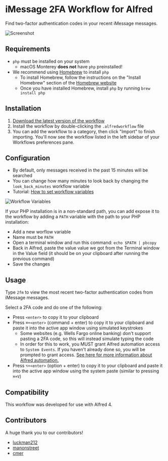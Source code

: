 # iMessage 2FA Workflow for Alfred

Find two-factor authentication codes in your recent iMessage messages.

![Screenshot](screenshot.png)

## Requirements

* `php` must be installed on your system
  * macOS Monterey **does not** have `php` preinstalled!
* We recommend using [Homebrew](https://brew.sh) to install `php`
  * To install Homebrew, follow the instructions on the "Install Homebrew" section of the [Homebrew website](https://brew.sh)
  * Once you have installed Homebrew, install `php` by running `brew install php`

## Installation

1. [Download the latest version of the workflow](https://github.com/squatto/alfred-imessage-2fa/releases/latest/download/iMessage.2FA.alfredworkflow)
2. Install the workflow by double-clicking the `.alfredworkflow` file
3. You can add the workflow to a category, then click "Import" to finish importing. You'll now see the workflow listed in the left sidebar of your Workflows preferences pane.

## Configuration

* By default, only messages received in the past 15 minutes will be searched
* You can change how many minutes to look back by changing the `look_back_minutes` workflow variable
* Tutorial: [How to set workflow variables](https://www.alfredapp.com/help/workflows/advanced/variables/#environment)

![Workflow Variables](workflow-variables.png)

If your PHP installation is in a non-standard path, you can add expose it to the workflow by adding a `PATH` variable with the path to your PHP installation:

* Add a new worflow variable
* Name must be `PATH`
* Open a terminal window and run this command: `echo $PATH | pbcopy`
* Back in Alfred, paste the value value we got from the Terminal window in the Value field (it should be on your clipboard after running the previous command)
* Save the changes

## Usage

Type `2fm` to view the most recent two-factor authentication codes from iMessage messages.

Select a 2FA code and do one of the following:

* Press `<enter>` to copy it to your clipboard
* Press `⌘+<enter>` (command + enter) to copy it to your clipboard and paste it into the active app window using simulated keystrokes
  * Some websites (e.g. Wells Fargo online banking) don't support pasting a 2FA code, so this will instead simulate typing the code
  * In order for this to work, you MUST grant Alfred automation access to `System Events`. If you haven't already done so, you will be prompted to grant access. [See here for more information about Alfred automation.](https://www.alfredapp.com/help/getting-started/permissions/#automation) 
* Press `⌥+<enter>` (option + enter) to copy it to your clipboard and paste it into the active app window using the system paste (similar to pressing `⌘+V`)

## Compatibility

This workflow was developed for use with Alfred 4.

## Contributors

A huge thank you to our contributors!

* [luckman212](https://github.com/luckman212)
* [manonstreet](https://github.com/manonstreet)
* [cmer](https://github.com/cmer)
